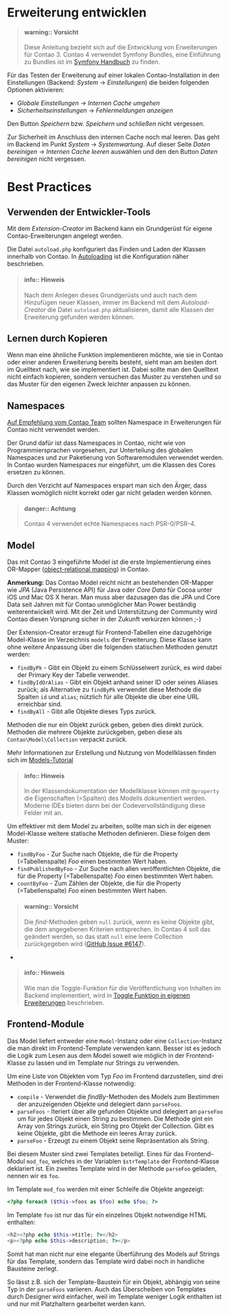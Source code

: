 # Erweiterung entwicklen

> #### warning:: Vorsicht 
> Diese Anleitung bezieht sich auf die Entwicklung von Erweiterungen
> für Contao 3. Contao 4 verwendet Symfony Bundles, eine Einführung zu Bundles
> ist im [Symfony Handbuch][1] zu finden.

Für das Testen der Erweiterung auf einer lokalen Contao-Installation in den
Einstellungen (Backend: _System_ -> _Einstellungen_) die beiden folgenden
Optionen aktivieren:

- _Globale Einstellungen_ -> _Internen Cache umgehen_
- _Sicherheitseinstellungen_ -> _Fehlermeldungen anzeigen_

Den Button _Speichern_ bzw. _Speichern und schließen_ nicht vergessen.

Zur Sicherheit im Anschluss den internen Cache noch mal leeren. Das geht im
Backend im Punkt _System_ -> _Systemwartung_. Auf dieser Seite _Daten
bereinigen_ -> _Internen Cache leeren_ auswählen und den den Button _Daten
bereinigen_ nicht vergessen.


# Best Practices


## Verwenden der Entwickler-Tools

Mit dem _Extension-Creator_ im Backend kann ein Grundgerüst für eigene
Contao-Erweiterungen angelegt werden.

Die Datei `autoload.php` konfiguriert das Finden und Laden der Klassen innerhalb
von Contao. In [Autoloading](Autoloading.md) ist die Konfiguration näher
beschrieben.

> #### info:: Hinweis 
> Nach dem Anlegen dieses Grundgerüsts und auch nach dem Hinzufügen neuer 
> Klassen, immer im Backend mit dem _Autoload-Creator_ die Datei `autoload.php` 
> aktualisieren, damit alle Klassen der Erweiterung gefunden werden können.


## Lernen durch Kopieren

Wenn man eine ähnliche Funktion implementieren möchte, wie sie in Contao oder
einer anderen Erweiterung bereits besteht, sieht man am besten dort im Quelltext
nach, wie sie implementiert ist. Dabei sollte man den Quelltext nicht einfach
kopieren, sondern versuchen das Muster zu verstehen und so das Muster für den
eigenen Zweck leichter anpassen zu können.


## Namespaces

[Auf Empfehlung vom Contao Team](https://community.contao.org/de/showthread.php?30961-Contao-3-und-Namespace&p=203762&viewfull=1#post203762)
sollten Namespace in Erweiterungen für Contao nicht verwendet werden.

Der Grund dafür ist dass Namespaces in Contao, nicht wie von Programmiersprachen
vorgesehen, zur Unterteilung des globalen Namespaces und zur Paketierung von
Softwaremodulen verwendet werden. In Contao wurden Namespaces nur eingeführt, um
die Klassen des Cores ersetzen zu können.

Durch den Verzicht auf Namespaces erspart man sich den Ärger, dass Klassen
womöglich nicht korrekt oder gar nicht geladen werden können.

> #### danger:: Achtung 
> Contao 4 verwendet echte Namespaces nach PSR-0/PSR-4.


## Model

Das mit Contao 3 eingeführte Model ist die erste Implementierung eines OR-Mapper
([object-relational mapping](http://de.wikipedia.org/wiki/Objektrelationale_Abbildung))
in Contao.

__Anmerkung:__ Das Contao Model reicht nicht an bestehenden OR-Mapper wie _JPA_
(Java Persistence API) für Java oder _Core Data_ für Cocoa unter iOS und
Mac OS X heran. Man muss aber dazusagen das die JPA und Core Data seit Jahren
mit für Contao unmöglicher Man Power beständig weiterentwickelt wird. Mit der
Zeit und Unterstützung der Community wird Contao diesen Vorsprung sicher in der
Zukunft verkürzen können ;-)

Der Extension-Creator erzeugt für Frontend-Tabellen eine dazugehörige
Model-Klasse im Verzeichnis `models` der Erweiterung. Diese Klasse kann ohne
weitere Anpassung über die folgenden statischen Methoden genutzt werden:

- `findByPk` - Gibt ein Objekt zu einem Schlüsselwert zurück, es wird dabei der
  Primary Key der Tabelle verwendet.
- `findByIdOrAlias` - Gibt ein Objekt anhand seiner ID oder seines Aliases
  zurück; als Alternative zu `findByPk` verwendet diese Methode die Spalten `id`
  und `alias`; nützlich für alle Objekte die   über eine URL erreichbar sind.
- `findByAll` - Gibt alle Objekte dieses Typs zurück.

Methoden die nur ein Objekt zurück geben, geben dies direkt zurück. Methoden die
mehrere Objekte zurückgeben, geben diese als `Contao\Model\Collection` verpackt
zurück.

Mehr Informationen zur Erstellung und Nutzung von Modellklassen finden sich im
[Models-Tutorial](Models.md)

> #### info:: Hinweis 
> In der Klassendokumentation der Modellklasse können mit `@property` die
> Eigenschaften (=Spalten) des Modells dokumentiert werden. Moderne IDEs bieten
> dann bei der Codevervollständigung diese Felder mit an.

Um effektiver mit dem Model zu arbeiten, sollte man sich in der eigenen
Model-Klasse weitere statische Methoden definieren. Diese folgen dem Muster:

- `findByFoo` - Zur Suche nach Objekte, die für die Property (=Tabellenspalte)
  _Foo_ einen bestimmten Wert haben.
- `findPublishedByFoo` - Zur Suche nach allen veröffentlichten Objekte, die für
  die Property (=Tabellenspalte) _Foo_ einen bestimmten Wert haben.
- `countByFoo` - Zum Zählen der Objekte, die für die Property (=Tabellenspalte)
  _Foo_ einen bestimmten Wert haben.

> #### warning:: Vorsicht 
> Die _find_-Methoden geben `null` zurück, wenn es keine Objekte
> gibt, die dem angegebenen Kriterien entsprechen. In Contao 4 soll das geändert
> werden, so das statt `null` eine leere Collection zurückgegeben wird
> ([GitHub Issue #6147](https://github.com/contao/core/issues/6147)).

  -
> #### info:: Hinweis 
> Wie man die Toggle-Funktion für die Veröffentlichung von Inhalten im
> Backend implementiert, wird in
> [Toggle Funktion in eigenen Erweiterungen](Toggle-Funktion-in-eigenen-Erweiterungen.md)
> beschrieben.


## Frontend-Module

Das Model liefert entweder eine `Model`-Instanz oder eine `Collection`-Instanz
die man direkt im Frontend-Template verwenden kann. Besser ist es jedoch die
Logik zum Lesen aus dem Model soweit wie möglich in der Frontend-Klasse zu
lassen und im Template nur Strings zu verwenden.

Um eine Liste von Objekten vom Typ _Foo_ im Frontend darzustellen, sind drei
Methoden in der Frontend-Klasse notwendig:

- `compile` - Verwendet die _findBy_-Methoden des Models zum Bestimmen der
  anzuzeigenden Objekte und delegiert dann `parseFoos`.
- `parseFoos` - Iteriert über alle gefunden Objekte und delegiert an `parseFoo`
  um für jedes Objekt einen String zu bestimmen. Die Methode gint ein Array von
  Strings zurück, ein String pro Objekt der Collection. Gibt es keine Objekte,
  gibt die Methode ein leeres Array zurück.
- `parseFoo` - Erzeugt zu einem Objekt seine Repräsentation als String.

Bei diesem Muster sind zwei Templates beteiligt. Eines für das Frontend-Modul
`mod_foo`, welches in der Variablen `$strTemplate` der Frontend-Klasse
deklariert ist. Ein zweites Template wird in der Methode `parseFoo` geladen,
nennen wir es `foo`.

Im Template `mod_foo` werden mit einer Schleife die Objekte angezeigt:

```php
<?php foreach ($this->foos as $foo) echo $foo; ?>
```

Im Template `foo` ist nur das für ein einzelnes Objekt notwendige HTML
enthalten:

```php
<h2><?php echo $this->title; ?></h2>
<p><?php echo $this->description; ?></p>
```

Somit hat man nicht nur eine elegante Überführung des Models auf Strings für das
Template, sondern das Template wird dabei noch in handliche Bausteine zerlegt.

So lässt z.B. sich der Template-Baustein für ein Objekt, abhängig von seine Typ
in der `parseFoos` variieren. Auch das Überscheiben von Templates durch Designer
wird einfacher, weil im Template weniger Logik enthalten ist und nur mit
Platzhaltern gearbeitet werden kann.



[1]: http://symfony.com/doc/current/cookbook/bundles/index.html
